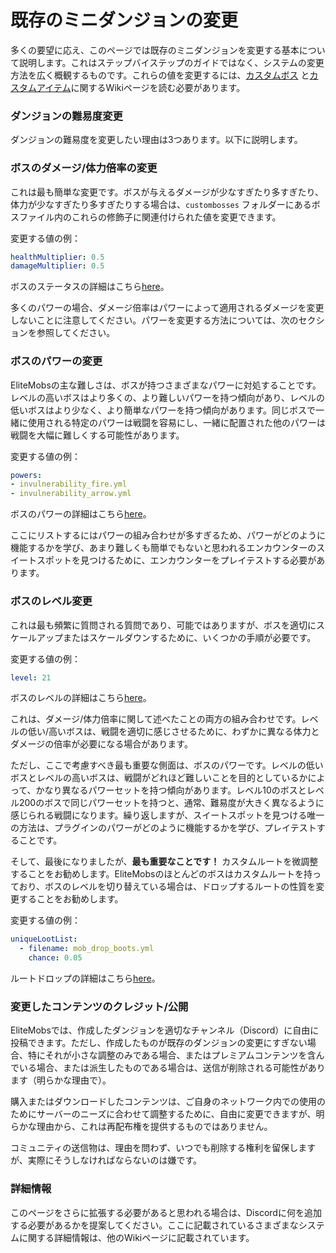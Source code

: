 # 既存のミニダンジョンの変更

多くの要望に応え、このページでは既存のミニダンジョンを変更する基本について説明します。これはステップバイステップのガイドではなく、システムの変更方法を広く概観するものです。これらの値を変更するには、[カスタムボス]($language$/elitemobs/creating_bosses.md)
と[カスタムアイテム]($language$/elitemobs/creating_items.md)に関するWikiページを読む必要があります。

### ダンジョンの難易度変更

ダンジョンの難易度を変更したい理由は3つあります。以下に説明します。

### ボスのダメージ/体力倍率の変更

これは最も簡単な変更です。ボスが与えるダメージが少なすぎたり多すぎたり、体力が少なすぎたり多すぎたりする場合は、`custombosses`
フォルダーにあるボスファイル内のこれらの修飾子に関連付けられた値を変更できます。

変更する値の例：
```yml
healthMultiplier: 0.5
damageMultiplier: 0.5
```

ボスのステータスの詳細はこちら[here]($language$/elitemobs/creating_bosses.md&section=healthmultiplier)。

多くのパワーの場合、ダメージ倍率はパワーによって適用されるダメージを変更しないことに注意してください。パワーを変更する方法については、次のセクションを参照してください。

### ボスのパワーの変更

EliteMobsの主な難しさは、ボスが持つさまざまなパワーに対処することです。レベルの高いボスはより多くの、より難しいパワーを持つ傾向があり、レベルの低いボスはより少なく、より簡単なパワーを持つ傾向があります。同じボスで一緒に使用される特定のパワーは戦闘を容易にし、一緒に配置された他のパワーは戦闘を大幅に難しくする可能性があります。

変更する値の例：
```yml
powers:
- invulnerability_fire.yml
- invulnerability_arrow.yml
```

ボスのパワーの詳細はこちら[here]($language$/elitemobs/creating_bosses.md&section=powers)。

ここにリストするにはパワーの組み合わせが多すぎるため、パワーがどのように機能するかを学び、あまり難しくも簡単でもないと思われるエンカウンターのスイートスポットを見つけるために、エンカウンターをプレイテストする必要があります。

### ボスのレベル変更

これは最も頻繁に質問される質問であり、可能ではありますが、ボスを適切にスケールアップまたはスケールダウンするために、いくつかの手順が必要です。

変更する値の例：
```yml
level: 21
```

ボスのレベルの詳細はこちら[here]($language$/elitemobs/creating_bosses.md&section=level)。

これは、ダメージ/体力倍率に関して述べたことの両方の組み合わせです。レベルの低い/高いボスは、戦闘を適切に感じさせるために、わずかに異なる体力とダメージの倍率が必要になる場合があります。

ただし、ここで考慮すべき最も重要な側面は、ボスのパワーです。レベルの低いボスとレベルの高いボスは、戦闘がどれほど難しいことを目的としているかによって、かなり異なるパワーセットを持つ傾向があります。レベル10のボスとレベル200のボスで同じパワーセットを持つと、通常、難易度が大きく異なるように感じられる戦闘になります。繰り返しますが、スイートスポットを見つける唯一の方法は、プラグインのパワーがどのように機能するかを学び、プレイテストすることです。

そして、最後になりましたが、**最も重要なことです！**
カスタムルートを微調整することをお勧めします。EliteMobsのほとんどのボスはカスタムルートを持っており、ボスのレベルを切り替えている場合は、ドロップするルートの性質を変更することをお勧めします。

変更する値の例：
```yml
uniqueLootList:
  - filename: mob_drop_boots.yml
    chance: 0.05
```

ルートドロップの詳細はこちら[here]($language$/elitemobs/loot_tables.md)。

### 変更したコンテンツのクレジット/公開

EliteMobsでは、作成したダンジョンを適切なチャンネル（Discord）に自由に投稿できます。ただし、作成したものが既存のダンジョンの変更にすぎない場合、特にそれが小さな調整のみである場合、またはプレミアムコンテンツを含んでいる場合、または派生したものである場合は、送信が削除される可能性があります（明らかな理由で）。

購入またはダウンロードしたコンテンツは、ご自身のネットワーク内での使用のためにサーバーのニーズに合わせて調整するために、自由に変更できますが、明らかな理由から、これは再配布権を提供するものではありません。

コミュニティの送信物は、理由を問わず、いつでも削除する権利を留保しますが、実際にそうしなければならないのは嫌です。

### 詳細情報

このページをさらに拡張する必要があると思われる場合は、Discordに何を追加する必要があるかを提案してください。ここに記載されているさまざまなシステムに関する詳細情報は、他のWikiページに記載されています。
